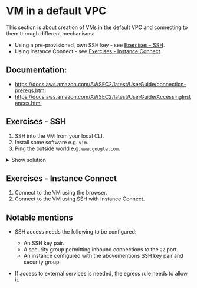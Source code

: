 # VM in a default VPC

This section is about creation of VMs in the default VPC and connecting to them through different
mechanisms:

- Using a pre-provisioned, own SSH key - see [Exercises - SSH](#exercises-ssh).
- Using Instance Connect - see [Exercises - Instance Connect](#exercises-instance-connect).

## Documentation:

- https://docs.aws.amazon.com/AWSEC2/latest/UserGuide/connection-prereqs.html
- https://docs.aws.amazon.com/AWSEC2/latest/UserGuide/AccessingInstances.html

## Exercises - SSH

1. SSH into the VM from your local CLI.
1. Install some software e.g. `vim`.
1. Ping the outside world e.g. `www.google.com`.

<details>
  <summary>Show solution</summary>
  <p>

  ```bash
  # fetch the IP of your instance (assuming you only have one) and run SSH
  # note that the user might differ depending on the OS

  INSTANCE
  _IP=$(aws ec2 describe-instances --query 'Reservations[*].Instances[*].{Name:PublicIpAddress}' --output text)
  ssh ubuntu@${INSTANCE_IP}

  sudo apt update && sudo apt install -y vim
  ping www.google.com
  ```

  </p>
</details>


## Exercises - Instance Connect

1. Connect to the VM using the browser.
1. Connect to the VM using SSH with Instance Connect.

## Notable mentions

- SSH access needs the following to be configured:

  - An SSH key pair.
  - A security group permitting inbound connections to the `22` port.
  - An instance configured with the abovementions SSH key pair and security group.

- If  access to external services is needed, the egress rule needs to allow it.
